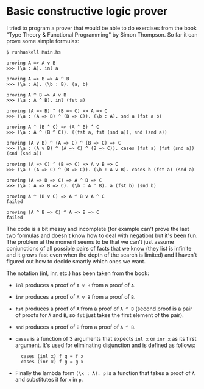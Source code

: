 # Basic constructive logic prover

I tried to program a prover that would be able to do exercises from the book "Type Theory & Functional Programming" by Simon Thompson. So far it can prove some simple formulas:

	$ runhaskell Main.hs
	
	proving A => A v B
	>>> (\a : A). inl a
	
	proving A => B => A ^ B
	>>> (\a : A). (\b : B). (a, b)
	
	proving A ^ B => A v B
	>>> (\a : A ^ B). inl (fst a)
	
	proving (A => B) ^ (B => C) => A => C
	>>> (\a : (A => B) ^ (B => C)). (\b : A). snd a (fst a b)
	
	proving A ^ (B ^ C) => (A ^ B) ^ C
	>>> (\a : A ^ (B ^ C)). ((fst a, fst (snd a)), snd (snd a))
	
	proving (A v B) ^ (A => C) ^ (B => C) => C
	>>> (\a : (A v B) ^ (A => C) ^ (B => C)). cases (fst a) (fst (snd a)) (snd (snd a))
	
	proving (A => C) ^ (B => C) => A v B => C
	>>> (\a : (A => C) ^ (B => C)). (\b : A v B). cases b (fst a) (snd a)
	
	proving (A => B => C) => A ^ B => C
	>>> (\a : A => B => C). (\b : A ^ B). a (fst b) (snd b)
	
	proving A ^ (B v C) => A ^ B v A ^ C
	failed
	
	proving (A ^ B => C) ^ A => B => C
	failed

The code is a bit messy and incomplete (for example can't prove the last two formulas and doesn't know how to deal with negation) but it's been fun. The problem at the moment seems to be that we can't just assume conjunctions of all possible pairs of facts that we know (they list is infinite and it grows fast even when the depth of the search is limited) and I haven't figured out how to decide smartly which ones we want.

The notation (inl, inr, etc.) has been taken from the book:

* `inl` produces a proof of `A v B` from a proof of `A`.
* `inr` produces a proof of `A v B` from a proof of `B`.
* `fst` produces a proof of `A` from a proof of `A ^ B` (second proof is a pair of proofs for `A` and `B`, so `fst` just takes the first element of the pair).
* `snd` produces a proof of `B` from a proof of `A ^ B`.
* `cases` is a function of 3 arguments that expects `inl x` or `inr x` as its first argument. It's used for eliminating disjunction and is defined as follows:

		cases (inl x) f g = f x
		cases (inr x) f g = g x

* Finally the lambda form `(\x : A). p` is a function that takes a proof of `A` and substitutes it for `x` in `p`.